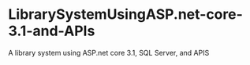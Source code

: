 # LibrarySystemUsingASP.net-core-3.1-and-APIs
A library system using ASP.net core 3.1, SQL Server, and APIS
